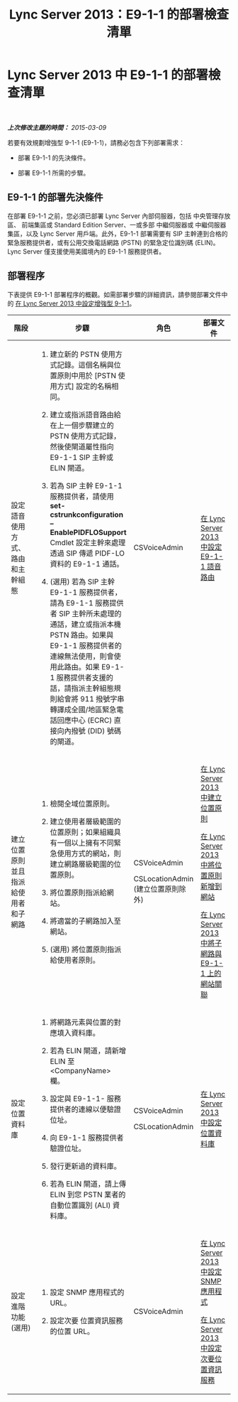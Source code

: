 ﻿---
title: Lync Server 2013：E9-1-1 的部署檢查清單
TOCTitle: E9-1-1 的部署檢查清單
ms:assetid: cc6a656a-6043-4b9b-85c2-5708b9bb1c06
ms:mtpsurl: https://technet.microsoft.com/zh-tw/library/Gg398864(v=OCS.15)
ms:contentKeyID: 49292340
ms.date: 08/10/2015
mtps_version: v=OCS.15
ms.translationtype: HT
---

# Lync Server 2013 中 E9-1-1 的部署檢查清單

 

_**上次修改主題的時間：** 2015-03-09_

若要有效規劃增強型 9-1-1 (E9-1-1)，請務必包含下列部署需求：

  - 部署 E9-1-1 的先決條件。

  - 部署 E9-1-1 所需的步驟。

## E9-1-1 的部署先決條件

在部署 E9-1-1 之前，您必須已部署 Lync Server 內部伺服器，包括 中央管理存放區、 前端集區或 Standard Edition Server、一或多部 中繼伺服器或 中繼伺服器集區，以及 Lync Server 用戶端。此外，E9-1-1 部署需要有 SIP 主幹連到合格的緊急服務提供者，或有公用交換電話網路 (PSTN) 的緊急定位識別碼 (ELIN)。 Lync Server 僅支援使用美國境內的 E9-1-1 服務提供者。

## 部署程序

下表提供 E9-1-1 部署程序的概觀。如需部署步驟的詳細資訊，請參閱部署文件中的 [在 Lync Server 2013 中設定增強型 9-1-1](lync-server-2013-configure-enhanced-9-1-1.md)。


<table>
<colgroup>
<col style="width: 25%" />
<col style="width: 25%" />
<col style="width: 25%" />
<col style="width: 25%" />
</colgroup>
<thead>
<tr class="header">
<th>階段</th>
<th>步驟</th>
<th>角色</th>
<th>部署文件</th>
</tr>
</thead>
<tbody>
<tr class="odd">
<td><p>設定語音使用方式、路由和主幹組態</p></td>
<td><ol>
<li><p>建立新的 PSTN 使用方式記錄。這個名稱與位置原則中用於 [PSTN 使用方式] 設定的名稱相同。</p></li>
<li><p>建立或指派語音路由給在上一個步驟建立的 PSTN 使用方式記錄，然後使閘道屬性指向 E9-1-1 SIP 主幹或 ELIN 閘道。</p></li>
<li><p>若為 SIP 主幹 E9-1-1 服務提供者，請使用 <strong>set-cstrunkconfiguration –EnablePIDFLOSupport</strong> Cmdlet 設定主幹來處理透過 SIP 傳遞 PIDF-LO 資料的 E9-1-1 通話。</p></li>
<li><p>(選用) 若為 SIP 主幹 E9-1-1 服務提供者，請為 E9-1-1 服務提供者 SIP 主幹所未處理的通話，建立或指派本機 PSTN 路由。如果與 E9-1-1 服務提供者的連線無法使用，則會使用此路由。如果 E9-1-1 服務提供者支援的話，請指派主幹組態規則給會將 911 撥號字串轉譯成全國/地區緊急電話回應中心 (ECRC) 直接向內撥號 (DID) 號碼的閘道。</p></li>
</ol></td>
<td><p>CSVoiceAdmin</p></td>
<td><p><a href="lync-server-2013-configure-an-e9-1-1-voice-route.md">在 Lync Server 2013 中設定 E9-1-1 語音路由</a></p></td>
</tr>
<tr class="even">
<td><p>建立位置原則並且指派給使用者和子網路</p></td>
<td><ol>
<li><p>檢閱全域位置原則。</p></li>
<li><p>建立使用者層級範圍的位置原則；如果組織具有一個以上擁有不同緊急使用方式的網站，則建立網路層級範圍的位置原則。</p></li>
<li><p>將位置原則指派給網站。</p></li>
<li><p>將適當的子網路加入至網站。</p></li>
<li><p>(選用) 將位置原則指派給使用者原則。</p></li>
</ol>
<p></p></td>
<td><p>CSVoiceAdmin</p>
<p>CSLocationAdmin (建立位置原則除外)</p></td>
<td><p><a href="lync-server-2013-create-location-policies.md">在 Lync Server 2013 中建立位置原則</a></p>
<p><a href="lync-server-2013-add-a-location-policy-to-a-network-site.md">在 Lync Server 2013 中將位置原則新增到網站</a></p>
<p><a href="lync-server-2013-associate-subnets-with-network-sites-for-e9-1-1.md">在 Lync Server 2013 中將子網路與 E9-1-1 上的網站關聯</a></p></td>
</tr>
<tr class="odd">
<td><p>設定位置資料庫</p></td>
<td><ol>
<li><p>將網路元素與位置的對應填入資料庫。</p></li>
<li><p>若為 ELIN 閘道，請新增 ELIN 至 &lt;CompanyName&gt; 欄。</p></li>
<li><p>設定與 E9-1-1- 服務提供者的連線以便驗證位址。</p></li>
<li><p>向 E9-1-1 服務提供者驗證位址。</p></li>
<li><p>發行更新過的資料庫。</p></li>
<li><p>若為 ELIN 閘道，請上傳 ELIN 到您 PSTN 業者的自動位置識別 (ALI) 資料庫。</p></li>
</ol></td>
<td><p>CSVoiceAdmin</p>
<p>CSLocationAdmin</p></td>
<td><p><a href="lync-server-2013-configure-the-location-database.md">在 Lync Server 2013 中設定位置資料庫</a></p></td>
</tr>
<tr class="even">
<td><p>設定進階功能 (選用)</p></td>
<td><ol>
<li><p>設定 SNMP 應用程式的 URL。</p></li>
<li><p>設定次要 位置資訊服務的位置 URL。</p></li>
</ol></td>
<td><p>CSVoiceAdmin</p></td>
<td><p><a href="lync-server-2013-configure-an-snmp-application.md">在 Lync Server 2013 中設定 SNMP 應用程式</a></p>
<p><a href="lync-server-2013-configure-a-secondary-location-information-service.md">在 Lync Server 2013 中設定次要位置資訊服務</a></p></td>
</tr>
</tbody>
</table>

